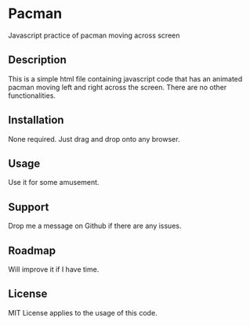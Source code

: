 # Pacman
Javascript practice of pacman moving across screen
## Description
This is a simple html file containing javascript code that has an animated pacman moving left and right across the screen. There are no other functionalities.
## Installation
None required. Just drag and drop onto any browser.
## Usage
Use it for some amusement.
## Support
Drop me a message on Github if there are any issues.
## Roadmap
Will improve it if I have time.
## License
MIT License applies to the usage of this code.
